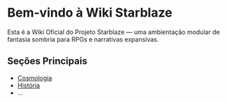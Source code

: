 # Bem-vindo à Wiki Starblaze

Esta é a Wiki Oficial do Projeto Starblaze — uma ambientação modular de fantasia sombria para RPGs e narrativas expansivas.

## Seções Principais

- [Cosmologia](Cosmologia/index.md)
- [História](Historia/index.md)
- ...

